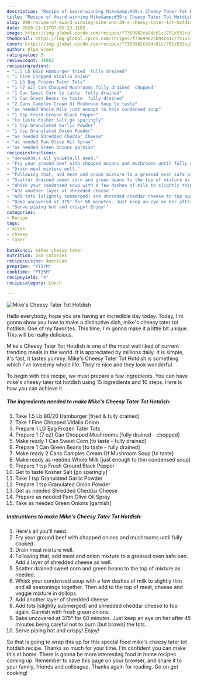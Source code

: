 ```yaml
---
description: "Recipe of Award-winning Mike&amp;#39;s Cheesy Tater Tot Hotdish"
title: "Recipe of Award-winning Mike&amp;#39;s Cheesy Tater Tot Hotdish"
slug: 890-recipe-of-award-winning-mike-and-39-s-cheesy-tater-tot-hotdish
date: 2020-11-13T07:05:23.318Z
image: https://img-global.cpcdn.com/recipes/f7369982cb94c61c/751x532cq70/mikes-cheesy-tater-tot-hotdish-recipe-main-photo.jpg
thumbnail: https://img-global.cpcdn.com/recipes/f7369982cb94c61c/751x532cq70/mikes-cheesy-tater-tot-hotdish-recipe-main-photo.jpg
cover: https://img-global.cpcdn.com/recipes/f7369982cb94c61c/751x532cq70/mikes-cheesy-tater-tot-hotdish-recipe-main-photo.jpg
author: Olga Greer
ratingvalue: 5
reviewcount: 48862
recipeingredient:
- "1.5 Lb 8020 Hamburger fried  fully drained"
- "1 Fine Chopped Vidalia Onion"
- "1 LG Bag Frozen Tater Tots"
- "1 (7 oz) Can Chopped Mushrooms fully drained  chopped"
- "1 Can Sweet Corn to taste  fully drained"
- "1 Can Green Beans to taste  fully drained"
- "2 Cans Camples Cream Of Mushroom Soup to taste"
- "as needed Whole Milk just enough to thin condensed soup"
- "1 tsp Fresh Ground Black Pepper"
- "to taste Kosher Salt go sparingly"
- "1 tsp Granulated Garlic Powder"
- "1 tsp Granulated Onion Powder"
- "as needed Shredded Cheddar Cheese"
- "as needed Pam Olive Oil Spray"
- "as needed Green Onions garnish"
recipeinstructions:
- "Here&#39;s all you&#39;ll need."
- "Fry your ground beef with chopped onions and mushrooms until fully cooked."
- "Drain meat mixture well."
- "Following that, add meat and onion mixture to a greased oven safe pan. Add a layer of shredded cheese as well."
- "Scatter drained sweet corn and green beans to the top of mixture as needed."
- "Whisk your condensed soup with a few dashes of milk to slightly thin and all seasonings together. Then add to the top of meat, cheese and veggie mixture in dollops."
- "Add another layer of shredded cheese."
- "Add tots [slightly submerged] and shredded cheddar cheese to top again. Garnish with fresh green onions."
- "Bake uncovered at 375° for 60 minutes. Just keep an eye on her after 45 minutes being careful not to burn [but brown] the tots."
- "Serve piping hot and crispy! Enjoy!"
categories:
- Recipe
tags:
- mikes
- cheesy
- tater

katakunci: mikes cheesy tater 
nutrition: 288 calories
recipecuisine: American
preptime: "PT37M"
cooktime: "PT35M"
recipeyield: "4"
recipecategory: Lunch

---
```



![Mike&#39;s Cheesy Tater Tot Hotdish](https://img-global.cpcdn.com/recipes/f7369982cb94c61c/751x532cq70/mikes-cheesy-tater-tot-hotdish-recipe-main-photo.jpg)

Hello everybody, hope you are having an incredible day today. Today, I'm gonna show you how to make a distinctive dish, mike&#39;s cheesy tater tot hotdish. One of my favorites. This time, I'm gonna make it a little bit unique. This will be really delicious.

Mike&#39;s Cheesy Tater Tot Hotdish is one of the most well liked of current trending meals in the world. It is appreciated by millions daily. It is simple, it's fast, it tastes yummy. Mike&#39;s Cheesy Tater Tot Hotdish is something which I've loved my whole life. They're nice and they look wonderful.




To begin with this recipe, we must prepare a few ingredients. You can have mike&#39;s cheesy tater tot hotdish using 15 ingredients and 10 steps. Here is how you can achieve it.

<!--inarticleads1-->

##### The ingredients needed to make Mike&#39;s Cheesy Tater Tot Hotdish:

1. Take 1.5 Lb 80/20 Hamburger [fried &amp; fully drained]
1. Take 1 Fine Chopped Vidalia Onion
1. Prepare 1 LG Bag Frozen Tater Tots
1. Prepare 1 (7 oz) Can Chopped Mushrooms [fully drained - chopped]
1. Make ready 1 Can Sweet Corn [to taste - fully drained]
1. Prepare 1 Can Green Beans [to taste - fully drained]
1. Make ready 2 Cans Camples Cream Of Mushroom Soup [to taste]
1. Make ready as needed Whole Milk [just enough to thin condensed soup]
1. Prepare 1 tsp Fresh Ground Black Pepper
1. Get to taste Kosher Salt [go sparingly]
1. Take 1 tsp Granulated Garlic Powder
1. Prepare 1 tsp Granulated Onion Powder
1. Get as needed Shredded Cheddar Cheese
1. Prepare as needed Pam Olive Oil Spray
1. Take as needed Green Onions [garnish]




<!--inarticleads2-->

##### Instructions to make Mike&#39;s Cheesy Tater Tot Hotdish:

1. Here&#39;s all you&#39;ll need.
1. Fry your ground beef with chopped onions and mushrooms until fully cooked.
1. Drain meat mixture well.
1. Following that, add meat and onion mixture to a greased oven safe pan. Add a layer of shredded cheese as well.
1. Scatter drained sweet corn and green beans to the top of mixture as needed.
1. Whisk your condensed soup with a few dashes of milk to slightly thin and all seasonings together. Then add to the top of meat, cheese and veggie mixture in dollops.
1. Add another layer of shredded cheese.
1. Add tots [slightly submerged] and shredded cheddar cheese to top again. Garnish with fresh green onions.
1. Bake uncovered at 375° for 60 minutes. Just keep an eye on her after 45 minutes being careful not to burn [but brown] the tots.
1. Serve piping hot and crispy! Enjoy!




So that is going to wrap this up for this special food mike&#39;s cheesy tater tot hotdish recipe. Thanks so much for your time. I'm confident you can make this at home. There is gonna be more interesting food in home recipes coming up. Remember to save this page on your browser, and share it to your family, friends and colleague. Thanks again for reading. Go on get cooking!
